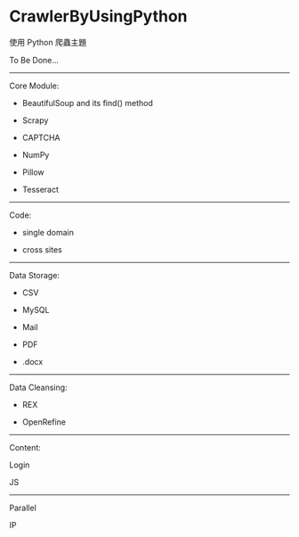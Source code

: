 # CrawlerByUsingPython
使用 Python 爬蟲主題

To Be Done...

_________________

Core Module:

* BeautifulSoup and its find() method

* Scrapy

* CAPTCHA

* NumPy

* Pillow

* Tesseract

_________________

Code:

* single domain

* cross sites

_________________

Data Storage:

* CSV

* MySQL

* Mail

* PDF

* .docx

_________________

Data Cleansing:

* REX

* OpenRefine

_________________

Content:

Login

JS

_________________

Parallel

IP






